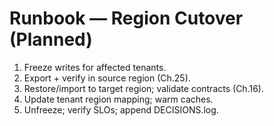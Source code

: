 # Runbook — Region Cutover (Planned)
1) Freeze writes for affected tenants.
2) Export + verify in source region (Ch.25).
3) Restore/import to target region; validate contracts (Ch.16).
4) Update tenant region mapping; warm caches.
5) Unfreeze; verify SLOs; append DECISIONS.log.
